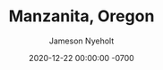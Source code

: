 ---
layout: post
title:  "Manzanita, Oregon"
date:   2020-12-22 00:00:00 -0700
location: "Manzanita, Oregon"
author: "Jameson Nyeholt"
permalink: /:categories/:year/:month/:day/:title.html
category: travelouge
tags:
- oregon
- oregon coast
- pacific northwest
- photolouge
- cabin
- winter
---